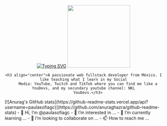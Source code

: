 
<div id="header" align="center">
  <a href="https://git.io/typing-svg"><img src="https://readme-typing-svg.demolab.com?font=Lato&size=35&pause=1000&color=F7F7F7&center=true&vCenter=true&width=435&lines=Hi!+I'm+Paula+%F0%9F%92%BB;Welcome!+%E2%9C%A8" alt="Typing SVG" /></a>
    <img src="https://media.giphy.com/media/QZkpIdieotn3i/giphy.gif" width="200" />

    <h3 align="center">A passionate web fullstack developer from México. I like teaching what I learn in my Social
        Media: YouTube, Twitch and TikTok where you can find me like a YouDevs, and my secundary youtube channel: NKL
        YouDevs.</h3>
</div>
[![Anurag's GitHub stats](https://github-readme-stats.vercel.app/api?username=paulasofiagc)](https://github.com/anuraghazra/github-readme-stats)
- 👋 Hi, I’m @paulasofiagc
- 👀 I’m interested in ...
- 🌱 I’m currently learning ...
- 💞️ I’m looking to collaborate on ...
- 📫 How to reach me ...

<!---
paulasofiagc/paulasofiagc is a ✨ special ✨ repository because its `README.md` (this file) appears on your GitHub profile.
You can click the Preview link to take a look at your changes.
--->
